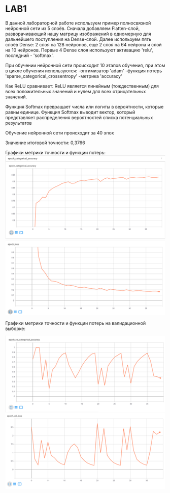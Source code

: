 # LAB1
В данной лабораторной работе используем пример полносвязной нейронной сети из 5 слоёв. 
Сначала добавляем Flatten-слой, разворачивающий нашу матрицу изображений в одномерную для дальнейшего поступления на Dense-слой.
Далее используем пять слоёв Dense: 2 слоя на 128 нейронов, еще 2 слоя на 64 нейрона и слой на 10 нейронов. 
Первые 4 Dense слоя используют активацию 'relu', последний - 'softmax'.

При обучении нейронной сети происходит 10 этапов обучения, при этом в цикле обучения используются:
-оптимизатор 'adam'
-функция потерь 'sparse_categorical_crossentropy'
-метрика 'accuracy'

Как ReLU сравнивает: ReLU является линейным (тождественным) для всех положительных значений и нулем для всех отрицательных значений.

Функция Softmax превращает числа или логиты в вероятности, которые равны единице. Функция Softmax выводит вектор, который представляет распределения вероятностей списка потенциальных результатов

Обучение нейронной сети происходит за 40 эпох

Значение итоговой точности: 0,3766

Графики метрики точности и функции потерь:
![Image alt](https://github.com/PavelPoukh/LAB1/blob/master/epoch_categorical_accuracy.PNG)
![Image alt](https://github.com/PavelPoukh/LAB1/blob/master/epoch_loss.PNG)

Графики метрики точности и функции потерь на валидационной выборке:

![Image alt](https://github.com/PavelPoukh/LAB1/blob/master/epoch_var_categorical_accuracy.PNG)
![Image alt](https://github.com/PavelPoukh/LAB1/blob/master/epoch_var_loss.PNG)
